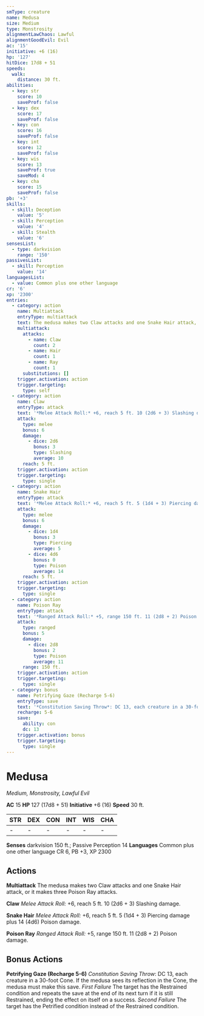 ```yaml
---
smType: creature
name: Medusa
size: Medium
type: Monstrosity
alignmentLawChaos: Lawful
alignmentGoodEvil: Evil
ac: '15'
initiative: +6 (16)
hp: '127'
hitDice: 17d8 + 51
speeds:
  walk:
    distance: 30 ft.
abilities:
  - key: str
    score: 10
    saveProf: false
  - key: dex
    score: 17
    saveProf: false
  - key: con
    score: 16
    saveProf: false
  - key: int
    score: 12
    saveProf: false
  - key: wis
    score: 13
    saveProf: true
    saveMod: 4
  - key: cha
    score: 15
    saveProf: false
pb: '+3'
skills:
  - skill: Deception
    value: '5'
  - skill: Perception
    value: '4'
  - skill: Stealth
    value: '6'
sensesList:
  - type: darkvision
    range: '150'
passivesList:
  - skill: Perception
    value: '14'
languagesList:
  - value: Common plus one other language
cr: '6'
xp: '2300'
entries:
  - category: action
    name: Multiattack
    entryType: multiattack
    text: The medusa makes two Claw attacks and one Snake Hair attack, or it makes three Poison Ray attacks.
    multiattack:
      attacks:
        - name: Claw
          count: 2
        - name: Hair
          count: 1
        - name: Ray
          count: 1
      substitutions: []
    trigger.activation: action
    trigger.targeting:
      type: self
  - category: action
    name: Claw
    entryType: attack
    text: '*Melee Attack Roll:* +6, reach 5 ft. 10 (2d6 + 3) Slashing damage.'
    attack:
      type: melee
      bonus: 6
      damage:
        - dice: 2d6
          bonus: 3
          type: Slashing
          average: 10
      reach: 5 ft.
    trigger.activation: action
    trigger.targeting:
      type: single
  - category: action
    name: Snake Hair
    entryType: attack
    text: '*Melee Attack Roll:* +6, reach 5 ft. 5 (1d4 + 3) Piercing damage plus 14 (4d6) Poison damage.'
    attack:
      type: melee
      bonus: 6
      damage:
        - dice: 1d4
          bonus: 3
          type: Piercing
          average: 5
        - dice: 4d6
          bonus: 0
          type: Poison
          average: 14
      reach: 5 ft.
    trigger.activation: action
    trigger.targeting:
      type: single
  - category: action
    name: Poison Ray
    entryType: attack
    text: '*Ranged Attack Roll:* +5, range 150 ft. 11 (2d8 + 2) Poison damage.'
    attack:
      type: ranged
      bonus: 5
      damage:
        - dice: 2d8
          bonus: 2
          type: Poison
          average: 11
      range: 150 ft.
    trigger.activation: action
    trigger.targeting:
      type: single
  - category: bonus
    name: Petrifying Gaze (Recharge 5-6)
    entryType: save
    text: '*Constitution Saving Throw*: DC 13, each creature in a 30-foot Cone. If the medusa sees its reflection in the Cone, the medusa must make this save. *First Failure* The target has the Restrained condition and repeats the save at the end of its next turn if it is still Restrained, ending the effect on itself on a success. *Second Failure* The target has the Petrified condition instead of the Restrained condition.'
    recharge: 5-6
    save:
      ability: con
      dc: 13
    trigger.activation: bonus
    trigger.targeting:
      type: single
---
```


# Medusa
*Medium, Monstrosity, Lawful Evil*

**AC** 15
**HP** 127 (17d8 + 51)
**Initiative** +6 (16)
**Speed** 30 ft.

| STR | DEX | CON | INT | WIS | CHA |
| --- | --- | --- | --- | --- | --- |
| - | - | - | - | - | - |

**Senses** darkvision 150 ft.; Passive Perception 14
**Languages** Common plus one other language
CR 6, PB +3, XP 2300

## Actions

**Multiattack**
The medusa makes two Claw attacks and one Snake Hair attack, or it makes three Poison Ray attacks.

**Claw**
*Melee Attack Roll:* +6, reach 5 ft. 10 (2d6 + 3) Slashing damage.

**Snake Hair**
*Melee Attack Roll:* +6, reach 5 ft. 5 (1d4 + 3) Piercing damage plus 14 (4d6) Poison damage.

**Poison Ray**
*Ranged Attack Roll:* +5, range 150 ft. 11 (2d8 + 2) Poison damage.

## Bonus Actions

**Petrifying Gaze (Recharge 5-6)**
*Constitution Saving Throw*: DC 13, each creature in a 30-foot Cone. If the medusa sees its reflection in the Cone, the medusa must make this save. *First Failure* The target has the Restrained condition and repeats the save at the end of its next turn if it is still Restrained, ending the effect on itself on a success. *Second Failure* The target has the Petrified condition instead of the Restrained condition.
